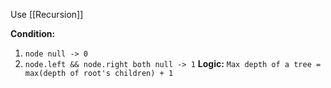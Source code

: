 Use [[Recursion]]

**Condition:** 
1. `node null -> 0`
2. `node.left && node.right both null -> 1`
**Logic:**
`Max depth of a tree = max(depth of root's children) + 1`
